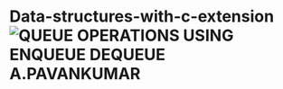 # Data-structures-with-c-extension![QUEUE OPERATIONS USING ENQUEUE DEQUEUE A.PAVANKUMAR](https://user-images.githubusercontent.com/113332132/190106852-1038fbd4-3170-4a0a-8601-0149c370b313.png)
